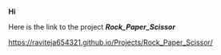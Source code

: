 <strong> Hi </strong>

Here is the link to the project <em><strong>Rock_Paper_Scissor</strong></em>

https://raviteja654321.github.io/Projects/Rock_Paper_Scissor/

